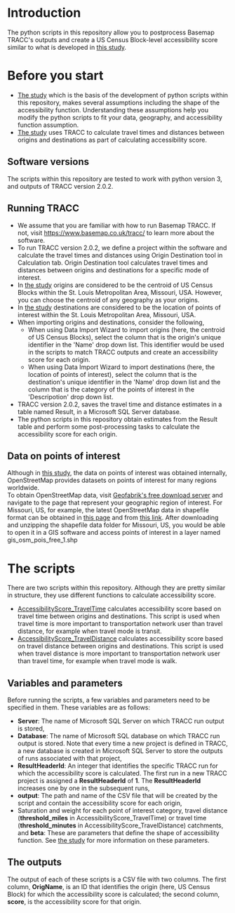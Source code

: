 # Introduction
The python scripts in this repository allow you to postprocess Basemap TRACC's outputs and create a US Census Block-level accessibility score similar to what is developed in [this study](Developing%20a%20Census%20Block%20Level%20Accessibility%20Measure%20for%20St.%20Louis%20Metropolitan%20Area.pdf). 

# Before you start 
* [The study](Developing%20a%20Census%20Block%20Level%20Accessibility%20Measure%20for%20St.%20Louis%20Metropolitan%20Area.pdf) which is the basis of the development of python scripts within this repository, makes several assumptions including the shape of the accessibility function. Understanding these assumptions help you modify the python scripts to fit your data, geography, and accessibility function assumption. 
* [The study](Developing%20a%20Census%20Block%20Level%20Accessibility%20Measure%20for%20St.%20Louis%20Metropolitan%20Area.pdf) uses TRACC to calculate travel times and distances between origins and destinations as part of calculating accessibility score. 

## Software versions
The scripts within this repository are tested to work with python version 3, and outputs of TRACC version 2.0.2.

## Running TRACC
* We assume that you are familiar with how to run Basemap TRACC. If not, visit https://www.basemap.co.uk/tracc/ to learn more about the software. 
* To run TRACC version 2.0.2, we define a project within the software and calculate the travel times and distances using Origin Destination tool in Calculation tab. Origin Destination tool calculates travel times and distances between origins and destinations for a specific mode of interest. 
* In [the study](Developing%20a%20Census%20Block%20Level%20Accessibility%20Measure%20for%20St.%20Louis%20Metropolitan%20Area.pdf) origins are considered to be the centroid of US Census Blocks within the St. Louis Metropolitan Area, Missouri, USA. However, you can choose the centroid of any geography as your origins.
* In [the study](Developing%20a%20Census%20Block%20Level%20Accessibility%20Measure%20for%20St.%20Louis%20Metropolitan%20Area.pdf) destinations  are considered to be the location of points of interest within the St. Louis Metropolitan Area, Missouri, USA.
* When importing origins and destinations, consider the following,
	* When using Data Import Wizard to import origins (here, the centroid of US Census Blocks), select the column that is the origin's unique identifier in the 'Name' drop down list. This identifier would be used in the scripts to match TRACC outputs and create an accessibility score for each origin. 
	* When using Data Import Wizard to import destinations (here, the location of points of interest), select the column that is the destination's unique identifier in the 'Name' drop down list and the column that is the category of the points of interest in the 'Descripotion' drop down list.
* TRACC version 2.0.2, saves the travel time and distance estimates in a table named Result, in a Microsoft SQL Server database.
* The python scripts in this repository obtain estimates from the Result table and perform some post-processing tasks to calculate the accessibility score for each origin. 

## Data on points of interest
Although in [this study](Developing%20a%20Census%20Block%20Level%20Accessibility%20Measure%20for%20St.%20Louis%20Metropolitan%20Area.pdf), the data on points of interest was obtained internally, OpenStreetMap provides datasets on points of interest for many regions worldwide.\
To obtain OpenStreetMap data, visit [Geofabrik's free download server](https://download.geofabrik.de/) and navigate to the page that represent your geographic region of interest. For Missouri, US, for example, the latest OpenStreetMap data in shapefile format can be obtained in [this page](https://download.geofabrik.de/north-america/us/missouri.html) and from [this link](https://download.geofabrik.de/north-america/us/missouri-latest-free.shp.zip). After downloading and unzipping the shapefile data folder for Missouri, US, you would be able to open it in a GIS software and access points of interest in a layer named gis_osm_pois_free_1.shp

# The scripts
There are two scripts within this repository. Although they are pretty similar in structure, they use different functions to calculate accessibility score.
* [AccessibilityScore_TravelTime](AccessibilityScore_TravelTime.py) calculates accessibility score based on travel time between origins and destinations. This script is used when travel time is more important to transportation network user than travel distance, for example when travel mode is transit. 
* [AccessibilityScore_TravelDistance](AccessibilityScore_TravelDistance.py) calculates accessibility score based on travel distance between origins and destinations. This script is used when travel distance is more important to transportation network user than travel time, for example when travel mode is walk.  

## Variables and parameters
Before running the scripts, a few variables and parameters need to be specified in them. These variables are as follows:
* **Server**: The name of Microsoft SQL Server on which TRACC run output is stored,
* **Database**: The name of Microsoft SQL database on which TRACC run output is stored. Note that every time a new project is defined in TRACC, a new database is created in Microsoft SQL Server to store the outputs of runs associated with that project,
* **ResultHeaderId**: An integer that identifies the specific TRACC run for which the accessibility score is calculated. The first run in a new TRACC project is assigned a **ResultHeaderId** of **1**. The **ResultHeaderId** increases one by one in the subsequent runs,
* **output**: The path and name of the CSV file that will be created by the script and contain the accessibility score for each origin,
* Saturation and weight for each point of interest category, travel distance (**threshold_miles** in AccessibilityScore_TravelTime) or travel time (**threshold_minutes** in AccessibilityScore_TravelDistance) catchments, and **beta**: These are parameters that define the shape of accessibility function. See [the study](Developing%20a%20Census%20Block%20Level%20Accessibility%20Measure%20for%20St.%20Louis%20Metropolitan%20Area.pdf) for more information on these parameters. 

## The outputs
The output of each of these scripts is a CSV file with two columns. The first column, **OrigName**, is an ID that identifies the origin (here, US Census Block) for which the accessibility score is calculated; the second column, **score**, is the accessibility score for that origin.